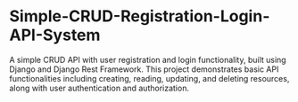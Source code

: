 # Simple-CRUD-Registration-Login-API-System
 A simple CRUD API with user registration and login functionality, built using Django and Django Rest Framework. This project demonstrates basic API functionalities including creating, reading, updating, and deleting resources, along with user authentication and authorization.
